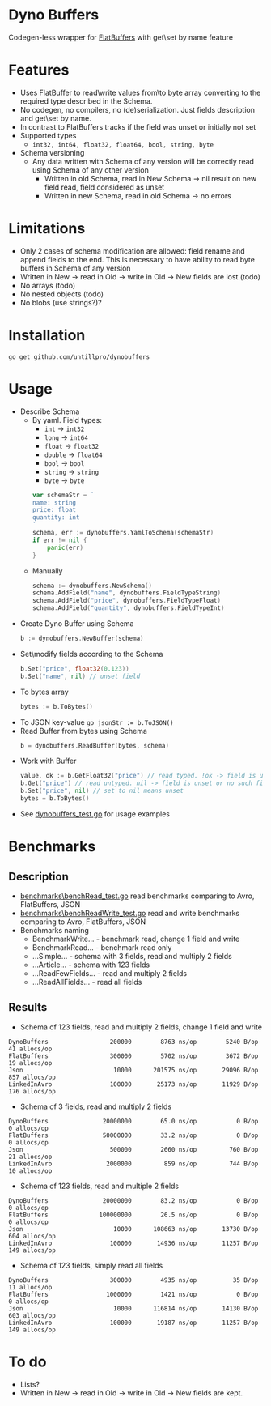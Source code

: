 # Dyno Buffers

Codegen-less wrapper for [FlatBuffers](https://github.com/google/flatbuffers) with get\set by name feature

# Features
- Uses FlatBuffer to read\write values from\to byte array converting to the required type described in the Schema.
- No codegen, no compilers, no (de)serialization. Just fields description and get\set by name.
- In contrast to FlatBuffers tracks if the field was unset or initially not set
- Supported types
  - `int32, int64, float32, float64, bool, string, byte`
- Schema versioning
  - Any data written with Schema of any version will be correctly read using Schema of any other version
    - Written in old Schema, read in New Schema -> nil result on new field read, field considered as unset
    - Written in new Schema, read in old Schema -> no errors

# Limitations
- Only 2 cases of schema modification are allowed: field rename and append fields to the end. This is necessary to have ability to read byte buffers in Schema of any version
- Written in New -> read in Old -> write in Old -> New fields are lost (todo)
- No arrays (todo)
- No nested objects (todo)
- No blobs (use strings?)?

# Installation
`go get github.com/untillpro/dynobuffers`

# Usage
- Describe Schema
  - By yaml. Field types:
    - `int` -> `int32`
    - `long` -> `int64`
    - `float` -> `float32`
    - `double` -> `float64`
    - `bool` -> `bool`
    - `string` -> `string`
    - `byte` -> `byte`
	```go
	var schemaStr = `
	name: string
	price: float
	quantity: int
	`
	schema, err := dynobuffers.YamlToSchema(schemaStr)
	if err != nil {
		panic(err)
	}
	```
  - Manually
	```go
	schema := dynobuffers.NewSchema()
	schema.AddField("name", dynobuffers.FieldTypeString)
	schema.AddField("price", dynobuffers.FieldTypeFloat)
	schema.AddField("quantity", dynobuffers.FieldTypeInt)
	```
- Create Dyno Buffer using Schema
	```go
	b := dynobuffers.NewBuffer(schema)
	```
- Set\modify fields according to the Schema
	```go
	b.Set("price", float32(0.123))
	b.Set("name", nil) // unset field
	```
- To bytes array
	```go
	bytes := b.ToBytes()
	```
- To JSON key-value
        ```go
        jsonStr := b.ToJSON()
        ```
- Read Buffer from bytes using Schema
	```go
	b = dynobuffers.ReadBuffer(bytes, schema)
	```
- Work with Buffer 
	```go
	value, ok := b.GetFloat32("price") // read typed. !ok -> field is unset or no such field in the schema. Works faster and takes less memory allocations than Get()
	b.Get("price") // read untyped. nil -> field is unset or no such field in the schema
	b.Set("price", nil) // set to nil means unset
	bytes = b.ToBytes()
	```
- See [dynobuffers_test.go](dynobuffers_test.go) for usage examples

# Benchmarks
## Description
- [benchmarks\benchRead_test.go](benchmarks\benchRead_test.go) read benchmarks comparing to Avro, FlatBuffers, JSON
- [benchmarks\benchReadWrite_test.go](benchmarks\benchReadWrite_test.go) read and write benchmarks comparing to Avro, FlatBuffers, JSON
- Benchmarks naming
  - BenchmarkWrite... - benchmark read, change 1 field and write
  - BenchmarkRead... - benchmark read only
  - ...Simple... - schema with 3 fields, read and multiply 2 fields
  - ...Article... - schema with 123 fields
  - ...ReadFewFields... - read and multiply 2 fields
  - ...ReadAllFields... - read all fields
## Results
- Schema of 123 fields, read and multiply 2 fields, change 1 field and write
```
DynoBuffers    	  			200000	      8763 ns/op	    5240 B/op	      41 allocs/op
FlatBuffers         	    300000	      5702 ns/op	    3672 B/op	      19 allocs/op
Json                	     10000	    201575 ns/op	   29096 B/op	     857 allocs/op
LinkedInAvro                100000	     25173 ns/op	   11929 B/op	     176 allocs/op
```
- Schema of 3 fields, read and multiply 2 fields
```
DynoBuffers               20000000	      65.0 ns/op	       0 B/op	       0 allocs/op
FlatBuffers               50000000	      33.2 ns/op	       0 B/op	       0 allocs/op
Json                        500000	      2660 ns/op	     760 B/op	      21 allocs/op
LinkedInAvro               2000000	       859 ns/op	     744 B/op	      10 allocs/op
```
- Schema of 123 fields, read and multiple 2 fields
```
DynoBuffers     	      20000000	      83.2 ns/op	       0 B/op	       0 allocs/op
FlatBuffers          	 100000000	      26.5 ns/op	       0 B/op	       0 allocs/op
Json                 	     10000	    108663 ns/op	   13730 B/op	     604 allocs/op
LinkedInAvro         	    100000	     14936 ns/op	   11257 B/op	     149 allocs/op
```
- Schema of 123 fields, simply read all fields
```
DynoBuffers      	        300000	      4935 ns/op	      35 B/op	      11 allocs/op
FlatBuffers          	   1000000	      1421 ns/op	       0 B/op	       0 allocs/op
Json                 	     10000	    116814 ns/op	   14130 B/op	     603 allocs/op
LinkedInAvro         	    100000	     19187 ns/op	   11257 B/op	     149 allocs/op
```

# To do
- Lists?
- Written in New -> read in Old -> write in Old -> New fields are kept.
